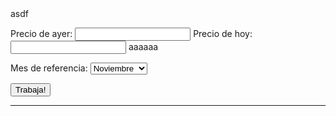 
<html>
<head>
<title>Brent Cierre</title>

<script>
function dimePropiedades(){ 
   alert('hola');
   	</script>

</head>
<body>
asdf

Precio de ayer: <input id="ayer">
Precio de hoy: <input id="hoy">
aaaaaa
<form name="fomul"> 
Mes de referencia: 
<select id="formulario" name="miSelect"> 
<option value="enero">Enero
<option value="febrero">Febrero
<option value="marzo">Marzo
<option value="abril">Abril
<option value="mayo">Mayo
<option value="junio">Junio
<option value="julio">Julio
<option value="agosto">Agosto
<option value="septiembre">Septiembre
<option value="octubre">Octubre
<option value="noviembre" selected>Noviembre
<option value="diciembre">Diciembre
</select> 
 
</form>

<button id="say">Trabaja!</button>

<hr>
<div id="result"></div>

<script>
  	
   	
var ops = {
        sumar: function sumarNumeros(n1, n2) {
            return (parseFloat(n1) + parseFloat(n2));
        },

        restar: function restarNumeros(n1, n2) {
            return (parseFloat(n1) - parseFloat(n2));
        },
        
        multiplicar: function multiplicarNumeros(n1, n2) {
            return (parseFloat(n1) * parseFloat(n2));
        },

        dividir: function dividirNumeros(n1, n2) {
            return (parseFloat(n1) / parseFloat(n2));
        }


    };


var date = new Date().getDate();

var d = new Date();
var month = new Array();
month[0] = "ene";
month[1] = "feb";
month[2] = "mar";
month[3] = "abr";
month[4] = "may";
month[5] = "jun";
month[6] = "jul";
month[7] = "ago";
month[8] = "sep";
month[9] = "oct";
month[10] = "nov";
month[11] = "dic";
var mes = month[d.getMonth()];




function say_hi() {
    var ayer = document.getElementById('ayer').value;
    var hoy = document.getElementById('hoy').value;
    var mes_referencia = document.getElementById('formulario').value;


    var diferencia = ops.restar(ayer, hoy);

   

    var diferencia100 = ops.multiplicar(diferencia, 100);

    

    if (diferencia<0) {
       var diferenciaentera = ops.multiplicar(diferencia,-1);
      var diferencia_entera_dos = diferenciaentera.toFixed(2);
       var subebaja = 'sube';
       var masmenos = 'm\u00E1s';
       var incredesce = "incremento";

   } else { var subebaja = 'baja'; 
            var masmenos = 'menos';
            var incredesce = 'descenso';

          var diferenciaentera = diferencia;
          var diferencia_entera_dos = diferencia.toFixed(2);
}

 var dif100 = ops.multiplicar (diferenciaentera,100);
 var porcentaje = ops.dividir(dif100, ayer).toFixed(2);



porcentaje_letra = "1234.12"; 

var porcentaje_coma = porcentaje.toString().replace(/\./g,','); 

var diferencia_entera_dos_coma = diferencia_entera_dos.toString().replace(/\./g,',');

var ayer_coma = ayer.toString().replace(/\./g,',');

var hoy_coma = hoy.toString().replace(/\./g,',');

 var html1 = 'PETR\u00D3LEO BRENT CIERRE <p> El petr\u00F3leo Brent <b>' + subebaja + '</b> un <b> ' + porcentaje_coma + ' % </b>, hasta <b>' + hoy_coma + '</b> d\u00F3lares <p> Londres, <b>' + date + '</b> <b>' + mes + '</b> (EFE).- El precio del barril de petr\u00F3leo Brent para entrega en <b>' + mes_referencia + '</b> termin\u00F3 hoy en el mercado de futuros de Londres en <b>' + hoy + '</b> d\u00F3lares, un <b> ' + porcentaje_coma + ' % </b> <b>' + masmenos + '</b> que al finalizar la sesi\u00F3n anterior.<br> El crudo del mar del Norte, de referencia en Europa, concluy\u00F3 la jornada en el International Exchange Futures con un <b>' + incredesce + '</b> de <b> ' + diferencia_entera_dos_coma + '</b> d\u00F3lares respecto a la \u00FAltima negociaci\u00F3n, cuando cerr\u00F3 en <b>' + ayer_coma + '</b> d\u00F3lares.';




 
   
    document.getElementById('result').innerHTML = html1;
}
 
document.getElementById('say').addEventListener('click', say_hi);

</script>

</body>
</html>
